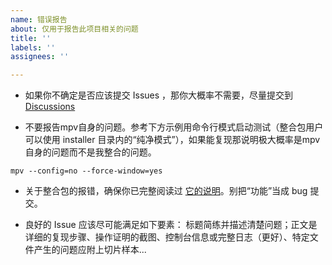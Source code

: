 ```yaml
---
name: 错误报告
about: 仅用于报告此项目相关的问题
title: ''
labels: ''
assignees: ''

---
```


- 如果你不确定是否应该提交 Issues ，那你大概率不需要，尽量提交到 [Discussions](https://github.com/hooke007/MPV_lazy/discussions)

- 不要报告mpv自身的问题。参考下方示例用命令行模式启动测试（整合包用户可以使用 installer 目录内的“纯净模式”），如果能复现那说明极大概率是mpv自身的问题而不是我整合的问题。
```
mpv --config=no --force-window=yes
```

- 关于整合包的报错，确保你已完整阅读过 [它的说明](https://github.com/hooke007/MPV_lazy/discussions/194)。别把“功能”当成 bug 提交。

- 良好的 Issue 应该尽可能满足如下要素：
标题简练并描述清楚问题；正文是详细的复现步骤、操作证明的截图、控制台信息或完整日志（更好）、特定文件产生的问题应附上切片样本...
